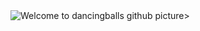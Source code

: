 <picture>
 <img src="https://4kwallpapers.com/images/walls/thumbs_3t/11735.jpg" style="" alt="Welcome to dancingballs github" />
picture>
